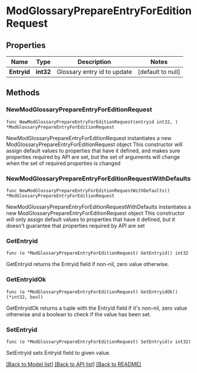 # ModGlossaryPrepareEntryForEditionRequest

## Properties

Name | Type | Description | Notes
------------ | ------------- | ------------- | -------------
**Entryid** | **int32** | Glossary entry id to update | [default to null]

## Methods

### NewModGlossaryPrepareEntryForEditionRequest

`func NewModGlossaryPrepareEntryForEditionRequest(entryid int32, ) *ModGlossaryPrepareEntryForEditionRequest`

NewModGlossaryPrepareEntryForEditionRequest instantiates a new ModGlossaryPrepareEntryForEditionRequest object
This constructor will assign default values to properties that have it defined,
and makes sure properties required by API are set, but the set of arguments
will change when the set of required properties is changed

### NewModGlossaryPrepareEntryForEditionRequestWithDefaults

`func NewModGlossaryPrepareEntryForEditionRequestWithDefaults() *ModGlossaryPrepareEntryForEditionRequest`

NewModGlossaryPrepareEntryForEditionRequestWithDefaults instantiates a new ModGlossaryPrepareEntryForEditionRequest object
This constructor will only assign default values to properties that have it defined,
but it doesn't guarantee that properties required by API are set

### GetEntryid

`func (o *ModGlossaryPrepareEntryForEditionRequest) GetEntryid() int32`

GetEntryid returns the Entryid field if non-nil, zero value otherwise.

### GetEntryidOk

`func (o *ModGlossaryPrepareEntryForEditionRequest) GetEntryidOk() (*int32, bool)`

GetEntryidOk returns a tuple with the Entryid field if it's non-nil, zero value otherwise
and a boolean to check if the value has been set.

### SetEntryid

`func (o *ModGlossaryPrepareEntryForEditionRequest) SetEntryid(v int32)`

SetEntryid sets Entryid field to given value.



[[Back to Model list]](../README.md#documentation-for-models) [[Back to API list]](../README.md#documentation-for-api-endpoints) [[Back to README]](../README.md)


